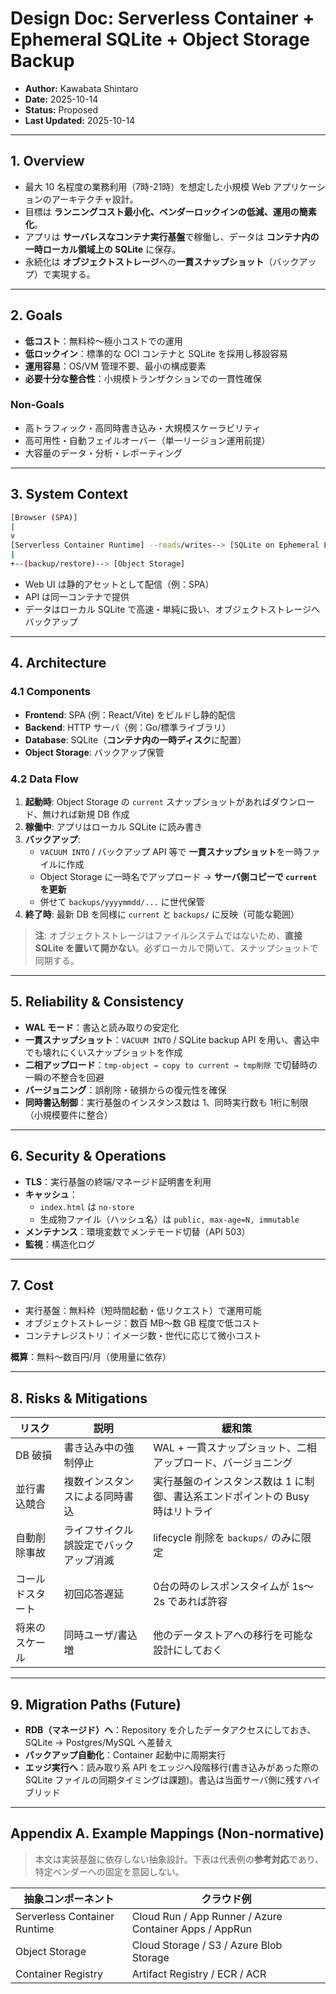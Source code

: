 # Design Doc: Serverless Container + Ephemeral SQLite + Object Storage Backup

- **Author:** Kawabata Shintaro
- **Date:** 2025-10-14
- **Status:** Proposed
- **Last Updated:** 2025-10-14

---

## 1. Overview

- 最大 10 名程度の業務利用（7時-21時）を想定した小規模 Web アプリケーションのアーキテクチャ設計。
- 目標は **ランニングコスト最小化、ベンダーロックインの低減、運用の簡素化**。
- アプリは **サーバレスなコンテナ実行基盤**で稼働し、データは **コンテナ内の一時ローカル領域上の SQLite** に保存。
- 永続化は **オブジェクトストレージ**への**一貫スナップショット**（バックアップ）で実現する。

---

## 2. Goals

- **低コスト**：無料枠〜極小コストでの運用
- **低ロックイン**：標準的な OCI コンテナと SQLite を採用し移設容易
- **運用容易**：OS/VM 管理不要、最小の構成要素
- **必要十分な整合性**：小規模トランザクションでの一貫性確保

### Non-Goals
- 高トラフィック・高同時書き込み・大規模スケーラビリティ
- 高可用性・自動フェイルオーバー（単一リージョン運用前提）
- 大容量のデータ・分析・レポーティング

---

## 3. System Context
```bash
[Browser (SPA)]
|
v
[Serverless Container Runtime] --reads/writes--> [SQLite on Ephemeral Local FS]
|
+--(backup/restore)--> [Object Storage]
```

- Web UI は静的アセットとして配信（例：SPA）
- API は同一コンテナで提供
- データはローカル SQLite で高速・単純に扱い、オブジェクトストレージへバックアップ

---

## 4. Architecture

### 4.1 Components
- **Frontend**: SPA (例：React/Vite) をビルドし静的配信
- **Backend**: HTTP サーバ（例：Go/標準ライブラリ）
- **Database**: SQLite（**コンテナ内の一時ディスク**に配置）
- **Object Storage**: バックアップ保管

### 4.2 Data Flow
1. **起動時**: Object Storage の `current` スナップショットがあればダウンロード、無ければ新規 DB 作成
2. **稼働中**: アプリはローカル SQLite に読み書き
3. **バックアップ**:
   - `VACUUM INTO` / バックアップ API 等で **一貫スナップショット**を一時ファイルに作成
   - Object Storage に一時名でアップロード → **サーバ側コピーで `current` を更新**
   - 併せて `backups/yyyymmdd/...` に世代保管
4. **終了時**: 最新 DB を同様に `current` と `backups/` に反映（可能な範囲）

> **注**: オブジェクトストレージはファイルシステムではないため、**直接 SQLite を置いて開かない**。必ずローカルで開いて、スナップショットで同期する。

---

## 5. Reliability & Consistency

- **WAL モード**：書込と読み取りの安定化
- **一貫スナップショット**：`VACUUM INTO` / SQLite backup API を用い、書込中でも壊れにくいスナップショットを作成
- **二相アップロード**：`tmp-object → copy to current → tmp削除` で切替時の一瞬の不整合を回避
- **バージョニング**：誤削除・破損からの復元性を確保
- **同時書込制御**：実行基盤のインスタンス数は 1、同時実行数も 1桁に制限（小規模要件に整合）

---

## 6. Security & Operations

- **TLS**：実行基盤の終端/マネージド証明書を利用
- **キャッシュ**：
  - `index.html` は `no-store`
  - 生成物ファイル（ハッシュ名）は `public, max-age=N, immutable`
- **メンテナンス**：環境変数でメンテモード切替（API 503）
- **監視**：構造化ログ

---

## 7. Cost

- 実行基盤：無料枠（短時間起動・低リクエスト）で運用可能
- オブジェクトストレージ：数百 MB〜数 GB 程度で低コスト
- コンテナレジストリ：イメージ数・世代に応じて微小コスト

**概算**：無料〜数百円/月（使用量に依存）

---

## 8. Risks & Mitigations

| リスク | 説明 | 緩和策 |
|---|---|---|
| DB 破損 | 書き込み中の強制停止 | WAL + 一貫スナップショット、二相アップロード、バージョニング |
| 並行書込競合 | 複数インスタンスによる同時書込 | 実行基盤のインスタンス数は 1 に制御、書込系エンドポイントの Busy 時はリトライ |
| 自動削除事故 | ライフサイクル誤設定でバックアップ消滅 | lifecycle 削除を `backups/` のみに限定 |
| コールドスタート | 初回応答遅延 | 0台の時のレスポンスタイムが 1s〜2s であれば許容 |
| 将来のスケール | 同時ユーザ/書込増 | 他のデータストアへの移行を可能な設計にしておく |

---

## 9. Migration Paths (Future)

- **RDB（マネージド）へ**：Repository を介したデータアクセスにしておき、SQLite → Postgres/MySQL へ差替え
- **バックアップ自動化**：Container 起動中に周期実行
- **エッジ実行へ**：読み取り系 API をエッジへ段階移行(書き込みがあった際の SQLite ファイルの同期タイミングは課題)。書込は当面サーバ側に残すハイブリッド

---

## Appendix A. Example Mappings (Non-normative)

> 本文は実装基盤に依存しない抽象設計。下表は代表例の**参考対応**であり、特定ベンダーへの固定を意図しない。

| 抽象コンポーネント | クラウド例 |
|---|---|
| Serverless Container Runtime | Cloud Run / App Runner / Azure Container Apps / AppRun |
| Object Storage | Cloud Storage / S3 / Azure Blob Storage |
| Container Registry | Artifact Registry / ECR / ACR |
